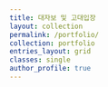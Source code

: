 ```yaml
---
title: 대자보 및 고대입장
layout: collection
permalink: /portfolio/
collection: portfolio
entries_layout: grid
classes: single
author_profile: true
---
```


